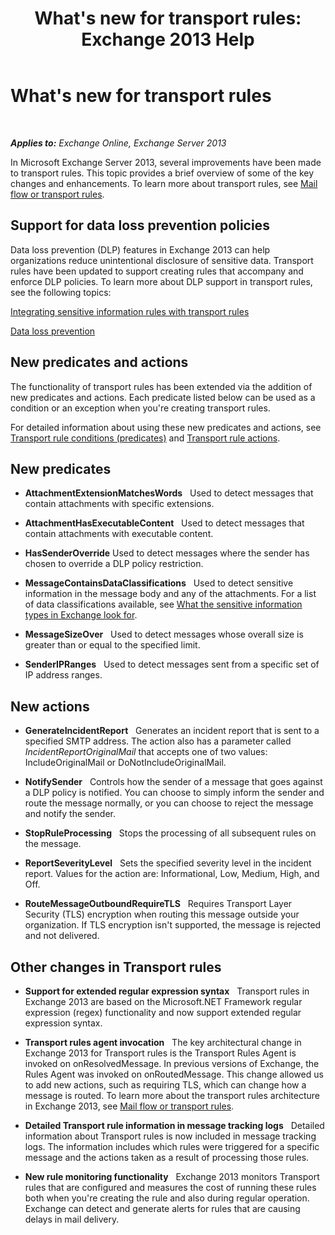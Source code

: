 ﻿---
title: "What's new for transport rules: Exchange 2013 Help"
TOCTitle: What's new for transport rules
ms:assetid: 0c2fc0b5-3cd2-4d79-aa2b-0c7622ae15a8
ms:mtpsurl: https://technet.microsoft.com/en-us/library/JJ150483(v=EXCHG.150)
ms:contentKeyID: 47559940
ms.date: 05/13/2016
mtps_version: v=EXCHG.150
---

# What's new for transport rules

 

_**Applies to:** Exchange Online, Exchange Server 2013_


In Microsoft Exchange Server 2013, several improvements have been made to transport rules. This topic provides a brief overview of some of the key changes and enhancements. To learn more about transport rules, see [Mail flow or transport rules](mail-flow-rules-transport-rules-in-exchange-2013-exchange-2013-help.md).

## Support for data loss prevention policies

Data loss prevention (DLP) features in Exchange 2013 can help organizations reduce unintentional disclosure of sensitive data. Transport rules have been updated to support creating rules that accompany and enforce DLP policies. To learn more about DLP support in transport rules, see the following topics:

[Integrating sensitive information rules with transport rules](https://docs.microsoft.com/en-us/exchange/security-and-compliance/data-loss-prevention/integrate-sensitive-information-rules)

[Data loss prevention](https://docs.microsoft.com/en-us/exchange/security-and-compliance/data-loss-prevention/data-loss-prevention)

## New predicates and actions

The functionality of transport rules has been extended via the addition of new predicates and actions. Each predicate listed below can be used as a condition or an exception when you're creating transport rules.

For detailed information about using these new predicates and actions, see [Transport rule conditions (predicates)](mail-flow-rule-conditions-and-exceptions-predicates-in-exchange-2013-exchange-2013-help.md) and [Transport rule actions](mail-flow-rule-actions-in-exchange-2013-exchange-2013-help.md).

## New predicates

  -  **AttachmentExtensionMatchesWords**   Used to detect messages that contain attachments with specific extensions.

  -  **AttachmentHasExecutableContent**   Used to detect messages that contain attachments with executable content.

  -  **HasSenderOverride** Used to detect messages where the sender has chosen to override a DLP policy restriction.

  -  **MessageContainsDataClassifications**   Used to detect sensitive information in the message body and any of the attachments. For a list of data classifications available, see [What the sensitive information types in Exchange look for](what-the-sensitive-information-types-in-exchange-look-for-exchange-online-help.md).

  -  **MessageSizeOver**   Used to detect messages whose overall size is greater than or equal to the specified limit.

  -  **SenderIPRanges**   Used to detect messages sent from a specific set of IP address ranges.

## New actions

  -  **GenerateIncidentReport**   Generates an incident report that is sent to a specified SMTP address. The action also has a parameter called *IncidentReportOriginalMail* that accepts one of two values: IncludeOriginalMail or DoNotIncludeOriginalMail.

  -  **NotifySender**   Controls how the sender of a message that goes against a DLP policy is notified. You can choose to simply inform the sender and route the message normally, or you can choose to reject the message and notify the sender.

  -  **StopRuleProcessing**   Stops the processing of all subsequent rules on the message.

  -  **ReportSeverityLevel**   Sets the specified severity level in the incident report. Values for the action are: Informational, Low, Medium, High, and Off.

  -  **RouteMessageOutboundRequireTLS**   Requires Transport Layer Security (TLS) encryption when routing this message outside your organization. If TLS encryption isn't supported, the message is rejected and not delivered.

## Other changes in Transport rules

  - **Support for extended regular expression syntax**   Transport rules in Exchange 2013 are based on the Microsoft.NET Framework regular expression (regex) functionality and now support extended regular expression syntax.

  - **Transport rules agent invocation**   The key architectural change in Exchange 2013 for Transport rules is the Transport Rules Agent is invoked on onResolvedMessage. In previous versions of Exchange, the Rules Agent was invoked on onRoutedMessage. This change allowed us to add new actions, such as requiring TLS, which can change how a message is routed. To learn more about the transport rules architecture in Exchange 2013, see [Mail flow or transport rules](mail-flow-rules-transport-rules-in-exchange-2013-exchange-2013-help.md).

  - **Detailed Transport rule information in message tracking logs**   Detailed information about Transport rules is now included in message tracking logs. The information includes which rules were triggered for a specific message and the actions taken as a result of processing those rules.

  - **New rule monitoring functionality**   Exchange 2013 monitors Transport rules that are configured and measures the cost of running these rules both when you're creating the rule and also during regular operation. Exchange can detect and generate alerts for rules that are causing delays in mail delivery.

